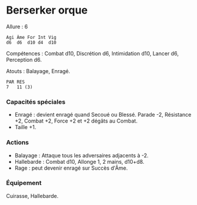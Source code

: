 # Berserker orque

Allure : 6

	Agi	Âme	For	Int	Vig
	d6	d6	d10	d4	d10

Compétences : Combat d10, Discrétion d6, Intimidation d10, Lancer d6, Perception d6.

Atouts : Balayage, Enragé.

	PAR	RES
	7	11 (3)

### Capacités spéciales
- Enragé : devient enragé quand Secoué ou Blessé. Parade -2, Résistance +2, Combat +2, Force +2 et +2 dégâts au Combat. 
- Taille +1.

### Actions
- Balayage : Attaque tous les adversaires adjacents à -2.
- Hallebarde : Combat d10, Allonge 1, 2 mains, d10+d8.
- Rage : peut devenir enragé sur Succès d'Âme.

### Équipement
Cuirasse, Hallebarde.
